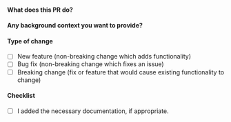 #### What does this PR do?



#### Any background context you want to provide?



#### Type of change

- [ ] New feature (non-breaking change which adds functionality)
- [ ] Bug fix (non-breaking change which fixes an issue)
- [ ] Breaking change (fix or feature that would cause existing functionality to change)

#### Checklist

- [ ] I added the necessary documentation, if appropriate.

